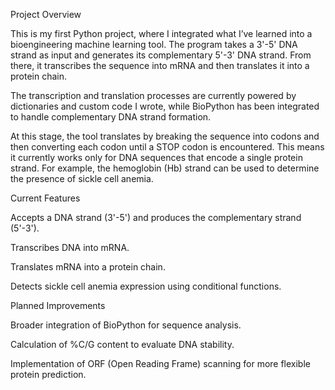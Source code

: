 Project Overview

This is my first Python project, where I integrated what I’ve learned into a bioengineering machine learning tool. The program takes a 3'-5' DNA strand as input and generates its complementary 5'-3' DNA strand. From there, it transcribes the sequence into mRNA and then translates it into a protein chain.

The transcription and translation processes are currently powered by dictionaries and custom code I wrote, while BioPython has been integrated to handle complementary DNA strand formation.

At this stage, the tool translates by breaking the sequence into codons and then converting each codon until a STOP codon is encountered. This means it currently works only for DNA sequences that encode a single protein strand. For example, the hemoglobin (Hb) strand can be used to determine the presence of sickle cell anemia.

Current Features

Accepts a DNA strand (3'-5') and produces the complementary strand (5'-3').

Transcribes DNA into mRNA.

Translates mRNA into a protein chain.

Detects sickle cell anemia expression using conditional functions.



Planned Improvements

Broader integration of BioPython for sequence analysis.

Calculation of %C/G content to evaluate DNA stability.

Implementation of ORF (Open Reading Frame) scanning for more flexible protein prediction.
